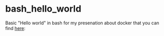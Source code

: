 # bash_hello_world

Basic "Hello world" in bash for my presenation about docker that you can find [here](http://natacha-beck.github.io/cbrain_docker/#/): 

